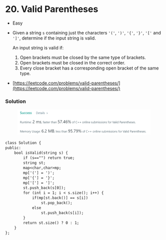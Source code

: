 # 20. Valid Parentheses

* Easy
*   Given a string `s` containing just the characters `'('`, `')'`, `'{'`, `'}'`, `'['` and `']'`, determine if the input string is valid.

    An input string is valid if:

    1. Open brackets must be closed by the same type of brackets.
    2. Open brackets must be closed in the correct order.
    3. Every close bracket has a corresponding open bracket of the same type.
* [https://leetcode.com/problems/valid-parentheses/](https://leetcode.com/problems/valid-parentheses/)

### Solution&#x20;

<figure><img src="../.gitbook/assets/image.png" alt=""><figcaption></figcaption></figure>

```
class Solution {
public:
    bool isValid(string s) {
        if (s=="") return true;
        string st;
        map<char,char>mp;
        mp['('] = ')';
        mp['{'] = '}';
        mp['['] = ']';
        st.push_back(s[0]);
        for (int i = 1; i < s.size(); i++) {
            if(mp[st.back()] == s[i])
                st.pop_back();
            else
                st.push_back(s[i]);
        }
        return st.size() ? 0 : 1;
    }
};
```

